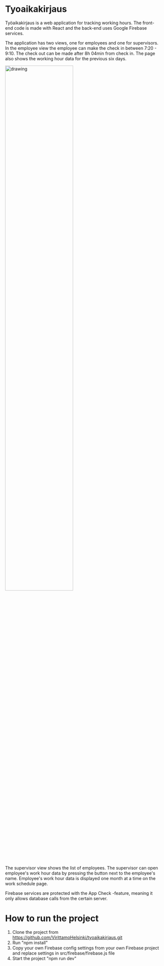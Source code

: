 # Tyoaikakirjaus

Työaikakirjaus is a web application for tracking working hours. The front-end code is made with React and the back-end uses Google Firebase services.

The application has two views, one for employees and one for supervisors. In the employee view the employee can make the check in between 7:20 - 9:10. The check out can be made after 8h 04min from check in. The page also shows the working hour data for the previous six days.

<img src="public/työaikakirjaus_employees.png" alt="drawing" width="66%"/>

The supervisor view shows the list of employees. The supervisor can open employee's work hour data by pressing the button next to the employee's name. Employee's work hour data is displayed one month at a time on the work schedule page.

Firebase services are protected with the App Check -feature, meaning it only allows database calls from the certain server.

# How to run the project

1. Clone the project from https://github.com/VirittamoHelsinki/tyoaikakirjaus.git
2. Run "npm install"
3. Copy your own Firebase config settings from your own Firebase project and replace settings in src/firebase/firebase.js file
4. Start the project "npm run dev"
